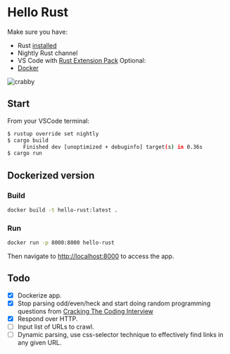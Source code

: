 # Hello Rust
Make sure you have: 
- Rust [installed][rustInstall]
- Nightly Rust channel
- VS Code with [Rust Extension Pack][vsExtPck]
Optional:
- [Docker](https://hub.docker.com/)

![crabby](https://mir-s3-cdn-cf.behance.net/project_modules/disp/7df0bd42774743.57ee5f32bd76e.gif)

## Start

From your VSCode terminal:

```sh
$ rustup override set nightly
$ cargo build
     Finished dev [unoptimized + debuginfo] target(s) in 0.36s
$ cargo run
```

## Dockerized version

### Build

```sh
docker build -t hello-rust:latest .
```

### Run

```sh
docker run -p 8000:8000 hello-rust
````

Then navigate to <http://localhost:8000> to access the app.

## Todo

- [x] Dockerize app.
- [x] Stop parsing odd/even/heck and start doing random programming questions from [Cracking The Coding Interview][interviewcrack]
- [x] Respond over HTTP.
- [ ] Input list of URLs to crawl.
- [ ] Dynamic parsing, use css-selector technique to effectively find links in any given URL.

[rustInstall]: <https://www.rust-lang.org/tools/install>
[vsExtPck]: <https://marketplace.visualstudio.com/items?itemName=swellaby.rust-pack>
[interviewcrack]: <https://leonmercanti.com/books/personal-development/Cracking%20the%20Coding%20Interview%20189%20Programming%20Questions%20and%20Solutions.pdf>